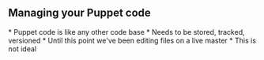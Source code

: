 Managing your Puppet code
-------------------------

<aside class="notes">
  * Puppet code is like any other code base
  * Needs to be stored, tracked, versioned
  * Until this point we've been editing files on a live master
  * This is not ideal
</aside>
